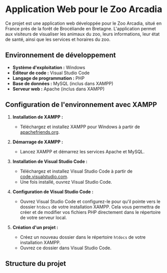 # Application Web pour le Zoo Arcadia

Ce projet est une application web développée pour le Zoo Arcadia, situé en France près de la forêt de Brocéliande en Bretagne. L'application permet aux visiteurs de visualiser les animaux du zoo, leurs informations, leur état de santé, ainsi que les services et horaires du zoo.

## Environnement de développement

- **Système d'exploitation :** Windows
- **Éditeur de code :** Visual Studio Code
- **Langage de programmation :** PHP
- **Base de données :** MySQL (inclus dans XAMPP)
- **Serveur web :** Apache (inclus dans XAMPP)

## Configuration de l'environnement avec XAMPP

1. **Installation de XAMPP :**
   - Téléchargez et installez XAMPP pour Windows à partir de [apachefriends.org](https://www.apachefriends.org/index.html).

2. **Démarrage de XAMPP :**
   - Lancez XAMPP et démarrez les services Apache et MySQL.

3. **Installation de Visual Studio Code :**
   - Téléchargez et installez Visual Studio Code à partir de [code.visualstudio.com](https://code.visualstudio.com/).
   - Une fois installé, ouvrez Visual Studio Code.

4. **Configuration de Visual Studio Code :**
   - Ouvrez Visual Studio Code et configurez-le pour qu'il pointe vers le dossier `htdocs` de votre installation XAMPP. Cela vous permettra de créer et de modifier vos fichiers PHP directement dans le répertoire de votre serveur local.

5. **Création d'un projet :**
   - Créez un nouveau dossier dans le répertoire `htdocs` de votre installation XAMPP.
   - Ouvrez ce dossier dans Visual Studio Code.

## Structure du projet
